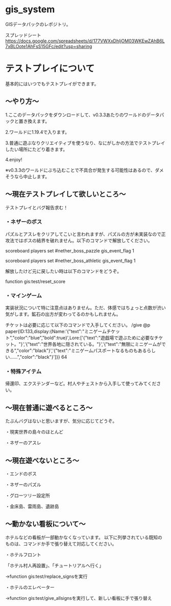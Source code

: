 # gis_system

GISデータパックのレポジトリ。


スプレッドシート
https://docs.google.com/spreadsheets/d/177VWXxDhIjOM03WKEwZAhB6L7xBLOote1AhFsS15GFc/edit?usp=sharing


# テストプレイについて
基本的にはいつでもテストプレイができます。

## ～やり方～
1.ここのデータパックをダウンロードして、v0.3.3あたりのワールドのデータパックと置き換えます。 

2.ワールドに1.19.4で入ります。 

3.普通に遊ぶなりクリエイティブを使うなり、なにがしかの方法でテストプレイしたい場所にたどり着きます。 

4.enjoy! 

※v0.3.3のワールドにぶち込むことで不具合が発生する可能性はあるので、ダメそうなら中止します。

## ～現在テストプレイして欲しいところ～
テストプレイとバグ報告求む！ 

### ・ネザーのボス 
パズルとアスレをクリアしてこいと言われますが、パズルの方が未実装なので正攻法ではボスの結界を破れません。以下のコマンドで解放してください。

scoreboard players set #nether_boss_pazzle gis_event_flag 1 

scoreboard players set #nether_boss_athletic gis_event_flag 1

解放したけど元に戻したい時は以下のコマンドをどうぞ。

function gis:test/reset_score

### ・マインゲーム 

実装状況について特に注意点はありません。ただ、体感ではちょっと点数が渋い気がします。鉱石の出方が変わってるのかもしれません。

チケットは必要に応じて以下のコマンドで入手してください。
/give @p paper{ID:133,display:{Name:'{"text":"ミニゲームチケット","color":"blue","bold":true}',Lore:['{"text":"遊戯場で遊ぶために必要なチケット。"}','{"text":"世界各地に隠されている。"}','{"text":"無限にミニゲームができる","color":"black"}','{"text":"ミニゲームパスポートなるものもあるらしい……","color":"black"}']}} 64

### ・特殊アイテム

帰還印、エクステンダーなど。村人やチェストから入手して使ってみてください。

## ～現在普通に遊べるところ～
たぶんバグはないと思いますが、気分に応じてどうぞ。 

・現実世界の島々のほとんど 

・ネザーのアスレ 

## ～現在遊べないところ～
・エンドのボス 

・ネザーのパズル 

・グローツリー設定所

・金床島、雷雨島、遺跡島

## ～動かない看板について～
ホテルなどの看板が一部動かなくなっています。 
以下に列挙されている既知のものは、コマンドか手で張り替えて対応してください。 

・ホテルフロント

「ホテル村人再設置」、「チュートリアルへ行く」

->function gis:test/replace_signsを実行

・ホテルのエレベーター

->function gis:test/give_allsignsを実行して、新しい看板に手で張り替え



